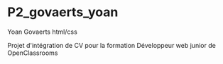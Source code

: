# P2_govaerts_yoan
Yoan Govaerts html/css



Projet d'intégration de CV pour la formation Développeur web junior de OpenClassrooms
